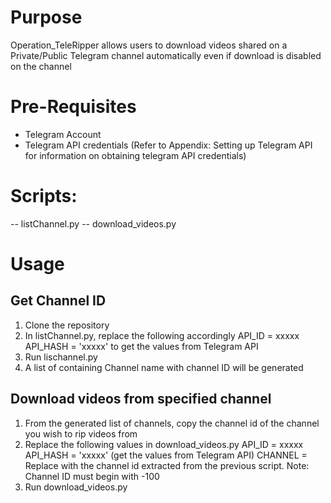 # Purpose
Operation_TeleRipper allows users to download videos shared on a Private/Public Telegram channel automatically even if download is disabled on the channel 

# Pre-Requisites
- Telegram Account
- Telegram API credentials
(Refer to Appendix: Setting up Telegram API for information on obtaining telegram API credentials)

# Scripts:
-- listChannel.py
-- download_videos.py

# Usage

## Get Channel ID
1. Clone the repository
2. In listChannel.py, replace the following accordingly
   API_ID = xxxxx
   API_HASH = 'xxxxx'
to get the values from Telegram API
3. Run lischannel.py
4. A list of containing Channel name with channel ID will be generated

## Download videos from specified channel 
1.  From the generated list of channels, copy the channel id of the channel you wish to rip videos from 
2. Replace the following values in download_videos.py
   API_ID = xxxxx
   API_HASH = 'xxxxx'
(get the values from Telegram API)
   CHANNEL = Replace with the channel id extracted from the previous script. 
Note: Channel ID must begin with -100
5. Run download_videos.py

